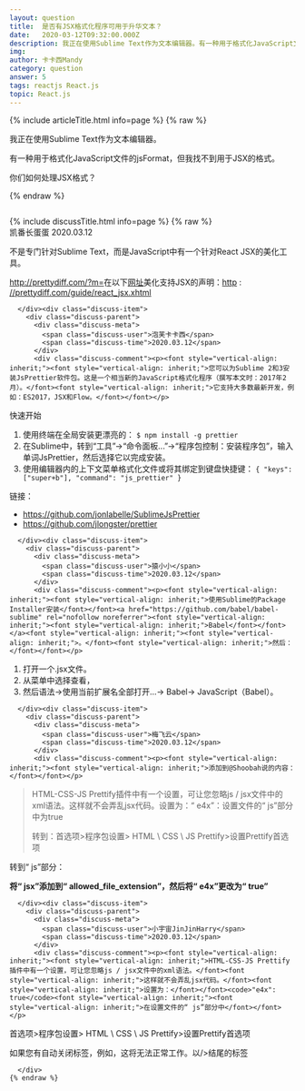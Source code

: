 ```yaml
---
layout: question
title:  是否有JSX格式化程序可用于升华文本？
date:   2020-03-12T09:32:00.000Z
description: 我正在使用Sublime Text作为文本编辑器。有一种用于格式化JavaScript文件的jsFormat，但我找不到用于JSX的格式。你们如何...
img: 
author: 卡卡西Mandy
category: question
answer: 5
tags: reactjs React.js
topic: React.js
---
```

<div class="article-root">
  <div class="article">
    {% include articleTitle.html info=page %}
    {% raw %}
    <div class="article-content"><p><font style="vertical-align: inherit;"><font style="vertical-align: inherit;">我正在使用Sublime Text作为文本编辑器。</font></font></p>

<p><font style="vertical-align: inherit;"><font style="vertical-align: inherit;">有一种用于格式化JavaScript文件的jsFormat，但我找不到用于JSX的格式。</font></font></p>

<p><font style="vertical-align: inherit;"><font style="vertical-align: inherit;">你们如何处理JSX格式？</font></font></p></div>
    {% endraw %}
  </div>
  <p style="height: 0;width:0;overflow: hidden;"> 第1216篇《是否有JSX格式化程序可用于升华文本？》来自Winter(https://github.com/aiyld/aiyld.github.io)的站点</p>
  <div class="discuss-wrapper">
    {% include discussTitle.html info=page %}
    {% raw %}
    <div class="discuss-item">
        <div class="discuss-parent">
          <div class="discuss-meta">
            <span class="discuss-user">凯番长蛋蛋</span>
            <span class="discuss-time">2020.03.12</span>
          </div>
          <div class="discuss-comment"><p><font style="vertical-align: inherit;"><font style="vertical-align: inherit;">不是专门针对Sublime Text，而是JavaScript中有一个针对React JSX的美化工具。</font></font></p>

<p><a href="http://prettydiff.com/?m=beautify" rel="nofollow"><font style="vertical-align: inherit;"><font style="vertical-align: inherit;">http://prettydiff.com/?m=</font></font></a><font style="vertical-align: inherit;"><font style="vertical-align: inherit;">在以下</font><a href="http://prettydiff.com/guide/react_jsx.xhtml" rel="nofollow"><font style="vertical-align: inherit;">网址</font></a><font style="vertical-align: inherit;">美化支持JSX的声明：</font><a href="http://prettydiff.com/guide/react_jsx.xhtml" rel="nofollow"><font style="vertical-align: inherit;">http</font></a><font style="vertical-align: inherit;"> :
 </font></font><a href="http://prettydiff.com/guide/react_jsx.xhtml" rel="nofollow"><font style="vertical-align: inherit;"><font style="vertical-align: inherit;">//prettydiff.com/guide/react_jsx.xhtml</font></font></a></p></div>
        </div>
        
      </div><div class="discuss-item">
        <div class="discuss-parent">
          <div class="discuss-meta">
            <span class="discuss-user">泡芙卡卡西</span>
            <span class="discuss-time">2020.03.12</span>
          </div>
          <div class="discuss-comment"><p><font style="vertical-align: inherit;"><font style="vertical-align: inherit;">您可以为Sublime 2和3安装JsPrettier软件包。这是一个相当新的JavaScript格式化程序（撰写本文时：2017年2月）。</font><font style="vertical-align: inherit;">它支持大多数最新开发，例如：ES2017，JSX和Flow。</font></font></p>

<p><font style="vertical-align: inherit;"><font style="vertical-align: inherit;">快速开始</font></font></p>

<ol>
<li><font style="vertical-align: inherit;"><font style="vertical-align: inherit;">使用终端在全局安装更漂亮的： </font></font><code>$ npm install -g prettier</code></li>
<li><font style="vertical-align: inherit;"><font style="vertical-align: inherit;">在Sublime中，转到“工具”-&gt;“命令面板...”-&gt;“程序包控制：安装程序包”，输入单词JsPrettier，然后选择它以完成安装。</font></font></li>
<li><font style="vertical-align: inherit;"><font style="vertical-align: inherit;">使用编辑器内的上下文菜单格式化文件或将其绑定到键盘快捷键： </font></font><code>{ "keys": ["super+b"], "command": "js_prettier" }</code></li>
</ol>

<p><font style="vertical-align: inherit;"><font style="vertical-align: inherit;">链接：</font></font></p>

<ul>
<li><a href="https://github.com/jonlabelle/SublimeJsPrettier" rel="noreferrer"><font style="vertical-align: inherit;"><font style="vertical-align: inherit;">https://github.com/jonlabelle/SublimeJsPrettier</font></font></a></li>
<li><a href="https://github.com/jlongster/prettier" rel="noreferrer"><font style="vertical-align: inherit;"><font style="vertical-align: inherit;">https://github.com/jlong​​ster/prettier</font></font></a></li>
</ul></div>
        </div>
        
      </div><div class="discuss-item">
        <div class="discuss-parent">
          <div class="discuss-meta">
            <span class="discuss-user">猿小小</span>
            <span class="discuss-time">2020.03.12</span>
          </div>
          <div class="discuss-comment"><p><font style="vertical-align: inherit;"><font style="vertical-align: inherit;">使用Sublime的Package Installer安装</font></font><a href="https://github.com/babel/babel-sublime" rel="nofollow noreferrer"><font style="vertical-align: inherit;"><font style="vertical-align: inherit;">Babel</font></font></a><font style="vertical-align: inherit;"><font style="vertical-align: inherit;">。</font><font style="vertical-align: inherit;">然后：</font></font></p>

<ol>
<li><font style="vertical-align: inherit;"><font style="vertical-align: inherit;">打开一个.jsx文件。</font></font></li>
<li><font style="vertical-align: inherit;"><font style="vertical-align: inherit;">从菜单中选择查看，</font></font></li>
<li><font style="vertical-align: inherit;"><font style="vertical-align: inherit;">然后语法-&gt;使用当前扩展名全部打开...-&gt; Babel-&gt; JavaScript（Babel）。</font></font></li>
</ol></div>
        </div>
        
      </div><div class="discuss-item">
        <div class="discuss-parent">
          <div class="discuss-meta">
            <span class="discuss-user">梅飞云</span>
            <span class="discuss-time">2020.03.12</span>
          </div>
          <div class="discuss-comment"><p><font style="vertical-align: inherit;"><font style="vertical-align: inherit;">添加到@Shoobah说的内容：</font></font></p>

<blockquote>
  <p><font style="vertical-align: inherit;"><font style="vertical-align: inherit;">HTML-CSS-JS Prettify插件中有一个设置，可让您忽略js / jsx文件中的xml语法。</font><font style="vertical-align: inherit;">这样就不会弄乱jsx代码。</font><font style="vertical-align: inherit;">设置为：“ e4x”：设置文件的“ js”部分中为true</font></font></p>
  
  <p><font style="vertical-align: inherit;"><font style="vertical-align: inherit;">转到：首选项&gt;程序包设置&gt; HTML \ CSS \ JS Prettify&gt;设置Prettify首选项</font></font></p>
</blockquote>

<p><font style="vertical-align: inherit;"><font style="vertical-align: inherit;">转到“ js”部分：</font></font></p>

<p><strong><font style="vertical-align: inherit;"><font style="vertical-align: inherit;">将“ jsx”添加到“ allowed_file_extension”，然后将“ e4x”更改为“ true”</font></font></strong></p></div>
        </div>
        
      </div><div class="discuss-item">
        <div class="discuss-parent">
          <div class="discuss-meta">
            <span class="discuss-user">小宇宙JinJinHarry</span>
            <span class="discuss-time">2020.03.12</span>
          </div>
          <div class="discuss-comment"><p><font style="vertical-align: inherit;"><font style="vertical-align: inherit;">HTML-CSS-JS Prettify插件中有一个设置，可让您忽略js / jsx文件中的xml语法。</font><font style="vertical-align: inherit;">这样就不会弄乱jsx代码。</font><font style="vertical-align: inherit;">设置为：</font></font><code>"e4x": true</code><font style="vertical-align: inherit;"><font style="vertical-align: inherit;">在设置文件的“ js”部分中</font></font></p>

<p><font style="vertical-align: inherit;"><font style="vertical-align: inherit;">首选项&gt;程序包设置&gt; HTML \ CSS \ JS Prettify&gt;设置Prettify首选项</font></font></p>

<p><font style="vertical-align: inherit;"><font style="vertical-align: inherit;">如果您有自动关闭标签，例如，这将无法正常工作。</font><font style="vertical-align: inherit;">以/&gt;结尾的标签</font></font></p></div>
        </div>
        
      </div>
    {% endraw %}
  </div>
<div>
